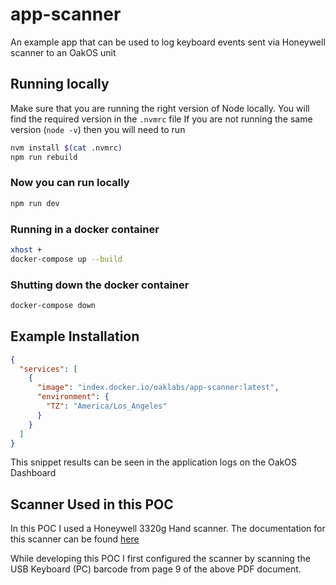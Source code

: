 # app-scanner

An example app that can be used to log keyboard events sent via Honeywell scanner to an OakOS unit

## Running locally

Make sure that you are running the right version of Node locally. You will find the required version in the `.nvmrc` file
If you are not running the same version (`node -v`) then you will need to run

``` bash
nvm install $(cat .nvmrc)
npm run rebuild
```

### Now you can run locally

``` bash
npm run dev
```

### Running in a docker container

``` bash
xhost +
docker-compose up --build
```

### Shutting down the  docker container

``` bash
docker-compose down
```

## Example Installation

``` json
{
  "services": [
    {
      "image": "index.docker.io/oaklabs/app-scanner:latest",
      "environment": {
        "TZ": "America/Los_Angeles"
      }
    }
  ]
}

```

This snippet results can be seen in the application logs on the OakOS Dashboard

## Scanner Used in this POC

In this POC I used a Honeywell 3320g Hand scanner. The documentation for this scanner can be found [here](https://www.honeywellaidc.com/en/-/media/en/files-public/technical-publications/barcode-scanners/vuquest-3320g/3320-ug.pdf)

While developing this POC I first configured the scanner by scanning the USB Keyboard (PC) barcode from page 9 of the above PDF document.
